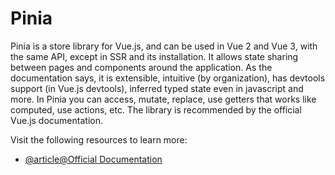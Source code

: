 # Pinia

Pinia is a store library for Vue.js, and can be used in Vue 2 and Vue 3, with the same API, except in SSR and its installation. It allows state sharing between pages and components around the application. As the documentation says, it is extensible, intuitive (by organization), has devtools support (in Vue.js devtools), inferred typed state even in javascript and more. In Pinia you can access, mutate, replace, use getters that works like computed, use actions, etc. The library is recommended by the official Vue.js documentation.

Visit the following resources to learn more:

- [@article@Official Documentation](https://pinia.vuejs.org/)
